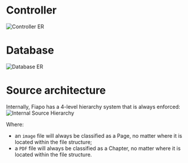 # Controller
![Controller ER](https://github.com/uiriansan/fiapo/blob/main/docs_t/controller_er.png)

# Database
![Database ER](https://github.com/uiriansan/fiapo/blob/main/docs_t/db_er.png)

# Source architecture
Internally, Fiapo has a 4-level hierarchy system that is always enforced:
![Internal Source Hierarchy](https://github.com/uiriansan/fiapo/blob/main/docs_t/internal_source_hierarchy.png)


Where:

- an `image` file will always be classified as a Page, no matter where it is located within the file structure;
- a `PDF` file will always be classified as a Chapter, no matter where it is located within the file structure.
